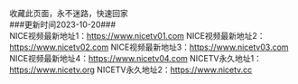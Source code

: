 收藏此页面，永不迷路，快速回家<br>
###更新时间2023-10-20###<br>
NICE视频最新地址1：https://www.nicetv01.com
NICE视频最新地址2：https://www.nicetv02.com
NICE视频最新地址3：https://www.nicetv03.com
NICE视频最新地址4：https://www.nicetv04.com
NICETV永久地址1：https://www.nicetv.org
NICETV永久地址2：https://www.nicetv.cc
